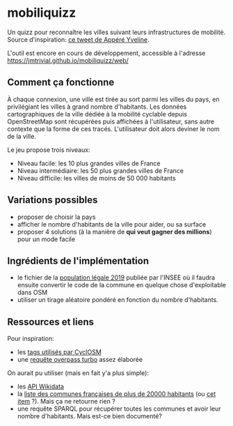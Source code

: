 # mobiliquizz

Un quizz pour reconnaître les villes suivant leurs infrastructures de mobilité. Source d'inspiration: [ce tweet de Appéré Yveline](https://twitter.com/PourkwoiPaww/status/1484915052251693056?s=20).

L'outil est encore en cours de développement, accessible à l'adresse https://jmtrivial.github.io/mobiliquizz/web/

## Comment ça fonctionne

À chaque connexion, une ville est tirée au sort parmi les villes du pays, en privilégiant les villes à grand nombre d'habitants. 
Les données cartographiques de la ville dédiée à la mobilité cyclable depuis OpenStreetMap sont récupérées puis affichées à l'utilisateur, sans autre contexte que la forme de ces tracés.
L'utilisateur doit alors deviner le nom de la ville.

Le jeu propose trois niveaux:

* Niveau facile: les 10 plus grandes villes de France
* Niveau intermédiaire: les 50 plus grandes villes de France
* Niveau difficile: les villes de moins de 50 000 habitants

## Variations possibles

* proposer de choisir la pays
* afficher le nombre d'habitants de la ville pour aider, ou sa surface
* proposer 4 solutions (à la manière de **qui veut gagner des millions**) pour un mode facile

## Ingrédients de l'implémentation

* le fichier de la [population légale 2019](https://www.insee.fr/fr/statistiques/6011070?sommaire=6011075) publiée par l'INSEE où il faudra ensuite convertir le code de la commune en quelque chose d'exploitable dans OSM
* utiliser un tirage aléatoire pondéré en fonction du nombre d'habitants.

## Ressources et liens

Pour inspiration: 

* les [tags utilisés par CyclOSM](https://github.com/cyclosm/cyclosm-cartocss-style/blob/master/taginfo.json)
* une [requête overpass turbo](https://gist.github.com/CharlesNepote/9806b459d5f7ee671681e55b35cb0a81) assez élaborée

On aurait pu utiliser (mais en fait y'a plus simple):

* les [API Wikidata](https://www.wikidata.org/wiki/Wikidata:Data_access)
* la [liste des communes françaises de plus de 20000 habitants](https://www.wikidata.org/wiki/Q16967178) (ou [cet item](https://www.wikidata.org/wiki/Q2723600) ?). Mais ça ne retourne rien ?
* une requête SPARQL pour récupérer toutes les communes et avoir leur nombre d'habitants. Mais est-ce bien documenté?

